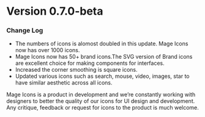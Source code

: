 # Version 0.7.0-beta

### Change Log 
- The numbers of icons is alomost doubled in this update. Mage Icons now has over 1000 icons.
- Mage Icons now has 50+ brand icons.The SVG version of Brand icons are excellent choice for making components for interfaces.
- Increased the corner smoothing is square icons.
- Updated various icons such as search, mouse, video, images, star to have similar aesthetic across all icons.

Mage Icons is a product in development and we’re constantly working with designers to better the quality of our icons for UI design and development. Any critique, feedback or request for icons to the product is much welcome.